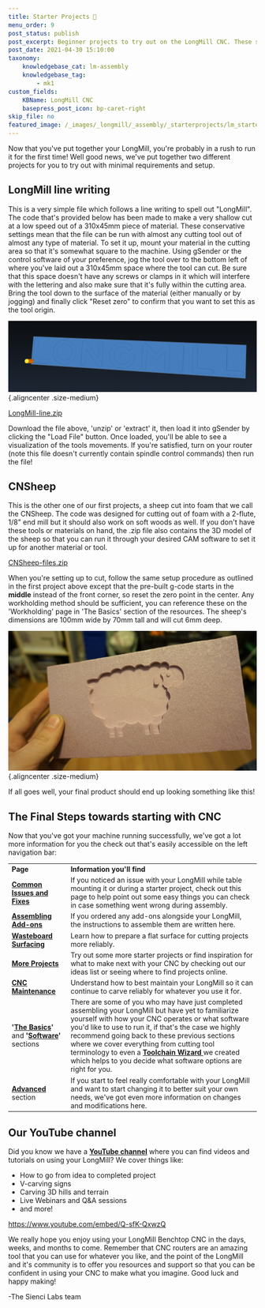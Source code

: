 ```yaml
---
title: Starter Projects 🧱
menu_order: 9
post_status: publish
post_excerpt: Beginner projects to try out on the LongMill CNC. These simple test cuts will allow you to gauge if every is working properly after assembling your machine.
post_date: 2021-04-30 15:10:00
taxonomy:
    knowledgebase_cat: lm-assembly
    knowledgebase_tag:
        - mk1
custom_fields:
    KBName: LongMill CNC
    basepress_post_icon: bp-caret-right
skip_file: no
featured_image: /_images/_longmill/_assembly/_starterprojects/lm_starterp_p1.png
---
```


Now that you've put together your LongMill, you're probably in a rush to run it for the first time! Well good news, we've put together two different projects for you to try out with minimal requirements and setup.

## LongMill line writing

This is a very simple file which follows a line writing to spell out "LongMill". The code that's provided below has been made to make a very shallow cut at a low speed out of a 310x45mm piece of material. These conservative settings mean that the file can be run with almost any cutting tool out of almost any type of material. To set it up, mount your material in the cutting area so that it's somewhat square to the machine. Using gSender or the control software of your preference, jog the tool over to the bottom left of where you've laid out a 310x45mm space where the tool can cut. Be sure that this space doesn't have any screws or clamps in it which will interfere with the lettering and also make sure that it's fully within the cutting area. Bring the tool down to the surface of the material (either manually or by jogging) and finally click "Reset zero" to confirm that you want to set this as the tool origin.

![](/_images/_longmill/_assembly/_starterprojects/lm_starterp_p1.png "Tool (yellow) in the bottom left-hand corner (visualized using CAMotics)"){.aligncenter .size-medium}

<a href="https://resources.sienci.com/wp-content/uploads/2021/05/LongMill-line1.zip">LongMill-line.zip</a>

Download the file above, 'unzip' or 'extract' it, then load it into gSender by clicking the "Load File" button. Once loaded, you'll be able to see a visualization of the tools movements. If you're satisfied, turn on your router (note this file doesn't currently contain spindle control commands) then run the file!

## CNSheep

This is the other one of our first projects, a sheep cut into foam that we call the CNSheep. The code was designed for cutting out of foam with a 2-flute, 1/8" end mill but it should also work on soft woods as well. If you don't have these tools or materials on hand, the .zip file also contains the 3D model of the sheep so that you can run it through your desired CAM software to set it up for another material or tool.

<a href="https://resources.sienci.com/wp-content/uploads/2021/05/CNSheep-files3-1.zip">CNSheep-files.zip</a>

When you're setting up to cut, follow the same setup procedure as outlined in the first project above except that the pre-built g-code starts in the <b>middle</b> instead of the front corner, so reset the zero point in the center. Any workholding method should be sufficient, you can reference these on the 'Workholding' page in 'The Basics' section of the resources. The sheep's dimensions are 100mm wide by 70mm tall and will cut 6mm deep.

![](/_images/_longmill/_assembly/_starterprojects/lm_starterp_p2.jpg){.aligncenter .size-medium}

If all goes well, your final product should end up looking something like this!

## The Final Steps towards starting with CNC

Now that you've got your machine running successfully, we've got a lot more information for you the check out that's easily accessible on the left navigation bar:

<table class="plain-vert-table">
<tbody>
<tr>
<td><b>Page</b></td>
<td><b>Information you'll find</b> </td>
</tr>
<tr>
<td><a href="https://resources.sienci.com/view/lm-troubleshooting/"><b>Common Issues and Fixes</b></a></td>
<td>If you noticed an issue with your LongMill while table mounting it or during a starter project, check out this page to help point out some easy things you can check in case something went wrong during assembly.</td>
</tr>
<tr>
<td><a href="https://resources.sienci.com/view/assembling-add-ons/"><b>Assembling Add-ons</b></a></td>
<td>If you ordered any add-ons alongside your LongMill, the instructions to assemble them are written here.</td>
</tr>
<tr>
<td><b><a href="https://resources.sienci.com/view/lm-surfacing-the-wasteboard/">Wasteboard Surfacing</a></b> </td>
<td>Learn how to prepare a flat surface for cutting projects more reliably.</td>
</tr>
<tr>
<td><a href="https://resources.sienci.com/view/lm-more-projects/"><b>More Projects</b> </a></td>
<td>Try out some more starter projects or find inspiration for what to make next with your CNC by checking out our ideas list or seeing where to find projects online.</td>
</tr>
<tr>
<td><a href="https://resources.sienci.com/view/lm-maintenance/"><b>CNC Maintenance</b></a></td>
<td>Understand how to best maintain your LongMill so it can continue to carve reliably for whatever you use it for.</td>
</tr>
<tr>
<td><b>'<a href="https://resources.sienci.com/view/lm-the-basics/">The Basics</a>'</b> and <b>'<a href="https://resources.sienci.com/view/lm-software/">Software</a>'</b> sections</td>
<td>There are some of you who may have just completed assembling your LongMill but have yet to familiarize yourself with how your CNC operates or what software you'd like to use to run it, if that's the case we highly recommend going back to these previous sections where we cover everything from cutting tool terminology to even a <a href="https://resources.sienci.com/view/lm-choosing-software/#toolchain-wizard"><b>Toolchain Wizard</b> </a>we created which helps to you decide what software options are right for you.</td>
</tr>
<tr>
<td><a href="https://resources.sienci.com/view/lm-advanced/"><b>Advanced</b></a> section</td>
<td>If you start to feel really comfortable with your LongMill and want to start changing it to better suit your own needs, we've got even more information on changes and modifications here.</td>
</tr>
</tbody>
</table>

## Our YouTube channel

Did you know we have a <b><a href="https://www.YouTube.com/channel/UCS4SdQ0sqFhvjitLjh4EsGQ?">YouTube channel</a></b> where you can find videos and tutorials on using your LongMill? We cover things like:

<ul>
<li>How to go from idea to completed project</li>
<li>V-carving signs</li>
<li>Carving 3D hills and terrain</li>
<li>Live Webinars and Q&amp;A sessions</li>
<li>and more!</li>
</ul>

https://www.youtube.com/embed/Q-sfK-QxwzQ

We really hope you enjoy using your LongMill Benchtop CNC in the days, weeks, and months to come. Remember that CNC routers are an amazing tool that you can use for whatever you like, and the point of the LongMill and it's community is to offer you resources and support so that you can be confident in using your CNC to make what you imagine. Good luck and happy making!

-The Sienci Labs team

